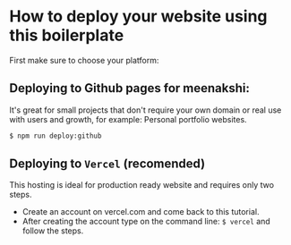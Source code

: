# How to deploy your website using this boilerplate

First make sure to choose your platform:

## Deploying to Github pages for meenakshi:

It's great for small projects that don't require your own domain or real use with users and growth, for example: Personal portfolio websites.

```sh
$ npm run deploy:github
```

## Deploying to `Vercel` (recomended)

This hosting is ideal for production ready website and requires only two steps.

- Create an account on vercel.com and come back to this tutorial.
- After creating the account type on the command line: `$ vercel` and follow the steps.
